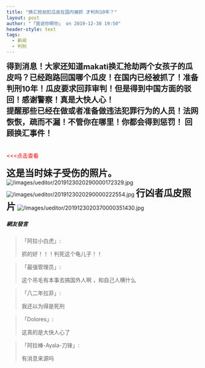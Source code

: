 ```yaml
---
title: "换汇抢劫犯瓜皮在国内被抓 才判刑10年？"
layout: post
author: "「我说你啊你」 on 2019-12-30 19:50"
header-style: text
tags:
  - 新闻
  - 判刑
---
```


<span style="font-size: 20px;"><strong>得到消息！大家还知道makati换汇抢劫两个女孩子的瓜皮吗？已经跑路回国哪个瓜皮！在国内已经被抓了！准备判刑10年！瓜皮要求回菲审判！但是得到中国方面的驳回！感谢警察！真是大快人心！</strong></span>
<br>
<span style="font-size: 20px;"><strong>提醒那些已经在做或者准备做违法犯罪行为的人员！法网恢恢，疏而不漏！不管你在哪里！你都会得到惩罚！ 回顾换汇事件！</strong></span>
<input type="hidden" value="菲乐园提供"><br>
<br>
<br>
<span style="color: rgb(255, 0, 0);">&lt;&lt;&lt;点击查看</span><br>
<br>
<strong style="font-size: 24px; white-space: normal;">这是当时妹子受伤的照片。</strong>
<img src="http://images.feileyuan.com/images/ueditor/2019123020290000172329.jpg" title="/images/ueditor/2019123020290000172329.jpg" alt="/images/ueditor/2019123020290000172329.jpg"><img src="http://images.feileyuan.com/images/ueditor/2019123020290000222554.jpg" title="/images/ueditor/2019123020290000222554.jpg" alt="/images/ueditor/2019123020290000222554.jpg">
<strong><span style="font-size: 24px;">行凶者瓜皮照片</span></strong>
<img src="http://images.feileyuan.com/images/ueditor/2019123020370000351430.jpg" title="/images/ueditor/2019123020370000351430.jpg" alt="/images/ueditor/2019123020370000351430.jpg">

##### 網友發言 
> 「阿拉小白虎」:
> <p>抓的好！！！判死这个龟儿子！！</p>

> 「最强管理员」:
> <p>这个吊毛有本事去搞国外人啊 ，和自己人横什么&nbsp;</p>

> 「八二年拉菲」:
> <p>我还以为得是死刑</p>

> 「Dolores」:
> <p>这真的是大快人心了</p>


> 「阿拉棒-Ayala-刀锋」:
> <p>有消息来源吗</p>


